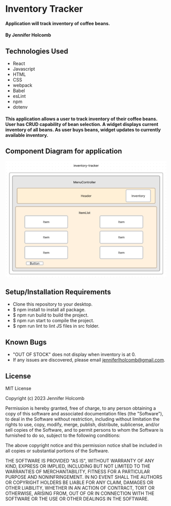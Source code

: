 # Inventory Tracker

#### Application will track inventory of coffee beans.

#### By Jennifer Holcomb

## Technologies Used

* React
* Javascript
* HTML
* CSS
* webpack
* Babel
* esLint
* npm
* dotenv

#### This application allows a user to track inventory of their coffee beans. User has CRUD capability of bean selection. A widget displays current inventory of all beans. As user buys beans, widget updates to currently available inventory.

## Component Diagram for application
![alt](src/img/inventory-component-diagram.png "component-diagram")

## Setup/Installation Requirements

* Clone this repository to your desktop.
* $ npm install to install all package.
* $ npm run build to build the project.
* $ npm run start to compile the project.
* $ npm run lint to lint JS files in src folder.


## Known Bugs

* "OUT OF STOCK" does not display when inventory is at 0.
* If any issues are discovered, please email jenniferlholcomb@gmail.com.

## License

MIT License

Copyright (c) 2023 Jennifer Holcomb

Permission is hereby granted, free of charge, to any person obtaining a copy of this software and associated documentation files (the "Software"), to deal in the Software without restriction, including without limitation the rights to use, copy, modify, merge, publish, distribute, sublicense, and/or sell copies of the Software, and to permit persons to whom the Software is furnished to do so, subject to the following conditions:

The above copyright notice and this permission notice shall be included in all copies or substantial portions of the Software.

THE SOFTWARE IS PROVIDED "AS IS", WITHOUT WARRANTY OF ANY KIND, EXPRESS OR IMPLIED, INCLUDING BUT NOT LIMITED TO THE WARRANTIES OF MERCHANTABILITY, FITNESS FOR A PARTICULAR PURPOSE AND NONINFRINGEMENT. IN NO EVENT SHALL THE AUTHORS OR COPYRIGHT HOLDERS BE LIABLE FOR ANY CLAIM, DAMAGES OR OTHER LIABILITY, WHETHER IN AN ACTION OF CONTRACT, TORT OR OTHERWISE, ARISING FROM, OUT OF OR IN CONNECTION WITH THE SOFTWARE OR THE USE OR OTHER DEALINGS IN THE SOFTWARE.